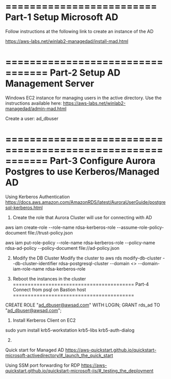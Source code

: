 =========================
Part-1 Setup Microsoft AD
=========================
Follow instructions at the following link to create an instance of the AD

https://aws-labs.net/winlab2-managedad/install-mad.html

=================================
Part-2 Setup AD Management Server
=================================
Windows EC2 instance for managing users in the active directory.
Use the instructions available here: https://aws-labs.net/winlab2-managedad/admin-mad.html

Create a user: ad_dbuser

===========================================================
Part-3 Configure Aurora Postgres to use Kerberos/Managed AD
===========================================================
Using Kerberos Authentication
https://docs.aws.amazon.com/AmazonRDS/latest/AuroraUserGuide/postgresql-kerberos.html


1. Create the role that Aurora Cluster will use for connecting with AD

aws iam create-role --role-name rdsa-kerberos-role --assume-role-policy-document file://trust-policy.json 

aws iam put-role-policy --role-name  rdsa-kerberos-role --policy-name rdsa-ad-policy --policy-document file://ad-policy.json

2. Modify the DB Cluster
Modify the cluster to 
aws rds  modify-db-cluster --db-cluster-identifier rdsa-postgresql-cluster --domain <<get the directory ID d-xxxx>>  --domain-iam-role-name rdsa-kerberos-role

3. Reboot the instances in the cluster
=========================================
Part-4  Connect from psql on Bastion host
=========================================

CREATE ROLE "ad_dbuser@awsad.com" WITH LOGIN;
GRANT rds_ad TO "ad_dbuser@awsad.com";


1. Install Kerberos Client on EC2

sudo yum install krb5-workstation krb5-libs krb5-auth-dialog

2. 


Quick start for Managed AD
https://aws-quickstart.github.io/quickstart-microsoft-activedirectory/#_launch_the_quick_start

Using SSM port forwarding for RDP
https://aws-quickstart.github.io/quickstart-microsoft-iis/#_testing_the_deployment

